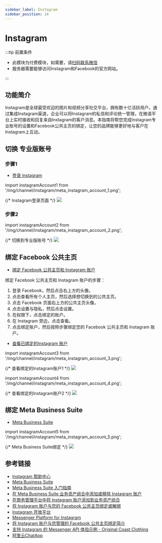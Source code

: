```yaml
---
sidebar_label: Instagram
sidebar_position: 14
---
```


# Instagram

:::tip 前置条件

- 此模块为付费模块，如需要，请[扫码联系微信](/img/wechat.png)
- 服务器需要能够访问Instagram和Facebook的官方网站。

:::

## 功能简介

Instagram是全球最受欢迎的图片和视频分享社交平台，拥有数十亿活跃用户。通过集成Instagram渠道，企业可以将Instagram的私信和评论统一管理，在微语平台上实时接收和回复来自Instagram的客户消息。本指南将帮您完成Instagram专业账号的设置和Facebook公共主页的绑定，让您的品牌能够更好地与客户在Instagram上互动。

## 切换 专业版账号

### 步骤1

- [登录 Instagram](https://www.instagram.com/)

import instagramAccount1 from '/img/channel/instagram/meta_instagram_account_1.png';

{/* Instagram登录页面 */}
<img src={instagramAccount1} />

### 步骤2

import instagramAccount2 from '/img/channel/instagram/meta_instagram_account_2.png';

{/* 切换到专业版账号 */}
<img src={instagramAccount2} />

## 绑定 Facebook 公共主页

- [绑定 Facebook 公共主页和 Instagram 账户](https://www.facebook.com/business/help/connect-instgram-to-page)

绑定 Facebook 公共主页和 Instagram 账户的步骤：

1. 登录 Facebook，然后点击右上方的头像。
2. 点击查看所有个人主页，然后选择想切换到的公共主页。
3. 点击 Facebook 页面右上方的公共主页头像。
4. 点击设置与隐私，然后点击设置。
5. 在权限下，点击绑定的账户。
6. 在 Instagram 旁边，点击查看。
7. 点击绑定账户，然后按照步骤绑定您的 Facebook 公共主页和 Instagram 账户。

- [查看已绑定的Instagram 账户](https://www.facebook.com/settings/?tab=linked_profiles)

import instagramAccount3 from '/img/channel/instagram/meta_instagram_account_3.png';

{/* 查看绑定的Instagram账户1 */}
<img src={instagramAccount3} />

import instagramAccount4 from '/img/channel/instagram/meta_instagram_account_4.png';

{/* 查看绑定的Instagram账户2 */}
<img src={instagramAccount4} />

## 绑定 Meta Business Suite

- [Meta Business Suite](https://business.facebook.com/)

import instagramAccount5 from '/img/channel/instagram/meta_instagram_account_5.png';

{/* Meta Business Suite绑定 */}
<img src={instagramAccount5} />

## 参考链接

- [Instagram 帮助中心](https://help.instagram.com/)
- [Meta Business Suite](https://business.facebook.com/)
- [Meta Business Suite 入门指南](https://www.facebook.com/business/tools/meta-business-suite/get-started)
- [在 Meta Business Suite 业务资产组合中添加或移除 Instagram 账户](https://www.facebook.com/business/help/620548115562686?id=916550222172854)
- [在商务管理平台中将 Instagram 账户添加到业务资产组合](https://www.facebook.com/business/help/1125825714110549?id=420299598837059&helpref=faq_content)
- [将 Instagram 账户与您的 Facebook 公共主页绑定或解绑](https://www.facebook.com/business/help/connect-instgram-to-page)
- [Instagram 开放平台](https://developers.facebook.com/docs/instagram-platform)
- [Messenger Platform for Instagram](https://developers.facebook.com/docs/messenger-platform/instagram)
- [将 Instagram 账户与您管理的 Facebook 公共主页绑定简介](https://help.instagram.com/402748553849926/?helpref=uf_share)
- [支持 Instagram 的 Messenger API 体验示例 - Original Coast Clothing](https://developers.facebook.com/docs/messenger-platform/instagram/sample-experience)
- [阿里云ChatApp](https://chatapp.console.aliyun.com/Overview)
